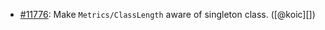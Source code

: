 * [#11776](https://github.com/rubocop/rubocop/pull/11776): Make `Metrics/ClassLength` aware of singleton class. ([@koic][])
